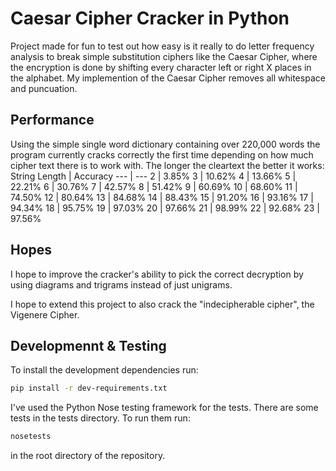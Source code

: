 Caesar Cipher Cracker in Python
===============================

Project made for fun to test out how easy is it really to do letter frequency analysis to break simple substitution ciphers like the Caesar Cipher, where the encryption is done by shifting every character left or right X places in the alphabet. My implemention of the Caesar Cipher removes all whitespace and puncuation.

## Performance
Using the simple single word dictionary containing over 220,000 words the program currently cracks correctly the first time depending on how much cipher text there is to work with. The longer the cleartext the better it works:
String Length | Accuracy
 --- | --- 
2 | 3.85%
3 | 10.62%
4 | 13.66%
5 | 22.21%
6 | 30.76%
7 | 42.57%
8 | 51.42%
9 | 60.69%
10 | 68.60%
11 | 74.50%
12 | 80.64%
13 | 84.68%
14 | 88.43%
15 | 91.20%
16 | 93.16%
17 | 94.34%
18 | 95.75%
19 | 97.03%
20 | 97.66%
21 | 98.99%
22 | 92.68%
23 | 97.56%

## Hopes
I hope to improve the cracker's ability to pick the correct decryption by using diagrams and trigrams instead of just unigrams.

I hope to extend this project to also crack the "indecipherable cipher", the Vigenere Cipher.

## Developmennt & Testing
To install the development dependencies run:
```bash
pip install -r dev-requirements.txt
```

I've used the Python Nose testing framework for the tests. There are some tests in the tests directory. To run them run:
```bash
nosetests
```
in the root directory of the repository.